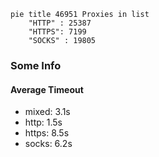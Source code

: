
```mermaid
pie title 46951 Proxies in list
    "HTTP" : 25387
    "HTTPS": 7199
    "SOCKS" : 19805
```

### Some Info
#### Average Timeout

- mixed: 3.1s
- http: 1.5s
- https: 8.5s
- socks: 6.2s